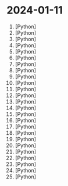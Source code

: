 # 2024-01-11

1. [](https://github.comundefined "Dev tool that writes scalable apps from scratch while the developer oversees the implementation") [Python]
2. [](https://github.comundefined "A natural language interface for computers") [Python]
3. [](https://github.comundefined "This repository is for active development of the Azure SDK for Python. For consumers of the SDK we recommend visiting our public developer docs at https://docs.microsoft.com/python/azure/ or our versioned developer docs at https://azure.github.io/azure-sdk-for-python.") [Python]
4. [](https://github.comundefined "Framework for orchestrating role-playing, autonomous AI agents. By fostering collaborative intelligence, CrewAI empowers agents to work together seamlessly, tackling complex tasks.") [Python]
5. [](https://github.comundefined "Python packaging and dependency management made easy") [Python]
6. [](https://github.comundefined "The interactive graphing library for Python ✨ This project now includes Plotly Express!") [Python]
7. [](https://github.comundefined "FaceChain is a deep-learning toolchain for generating your Digital-Twin.") [Python]
8. [](https://github.comundefined "Langchain-Chatchat（原Langchain-ChatGLM）基于 Langchain 与 ChatGLM 等语言模型的本地知识库问答 | Langchain-Chatchat (formerly langchain-ChatGLM), local knowledge based LLM (like ChatGLM) QA app with langchain") [Python]
9. [](https://github.comundefined "") [Python]
10. [](https://github.comundefined "LlamaIndex (formerly GPT Index) is a data framework for your LLM applications") [Python]
11. [](https://github.comundefined "WikiChat stops the hallucination of large language models by retrieving data from Wikipedia.") [Python]
12. [](https://github.comundefined "A high-throughput and memory-efficient inference and serving engine for LLMs") [Python]
13. [](https://github.comundefined "Imitation Learning algorithms with Co-traing for Mobile ALOHA: ACT, Diffusion Policy, VINN") [Python]
14. [](https://github.comundefined "Efficient AI Inference & Serving") [Python]
15. [](https://github.comundefined "The Open edX LMS & Studio, powering education sites around the world!") [Python]
16. [](https://github.comundefined "A novel implementation of fusing ViT with Mamba into a fast, agile, and high performance Multi-Modal Model. Powered by Zeta, the simplest AI framework ever.") [Python]
17. [](https://github.comundefined "A list of useful payloads and bypass for Web Application Security and Pentest/CTF") [Python]
18. [](https://github.comundefined "A collaboration friendly studio for NeRFs") [Python]
19. [](https://github.comundefined "TensorRT Extension for Stable Diffusion Web UI") [Python]
20. [](https://github.comundefined "Original reference implementation of 3D Gaussian Splatting for Real-Time Radiance Field Rendering") [Python]
21. [](https://github.comundefined "Top free VPN (ClashX & V2Ray proxy) with subscription links. [免费VPN、免费梯子、免费科学上网、免费订阅链接、免费节点、精选、ClashX & V2Ray 教程]") [Python]
22. [](https://github.comundefined "Python sample codes for robotics algorithms.") [Python]
23. [](https://github.comundefined "Streamlit — A faster way to build and share data apps.") [Python]
24. [](https://github.comundefined "Dense Retrieval and Retrieval-augmented LLMs") [Python]
25. [](https://github.comundefined "The leading data integration platform for ETL / ELT data pipelines from APIs, databases & files to data warehouses, data lakes & data lakehouses. Both self-hosted and Cloud-hosted.") [Python]

